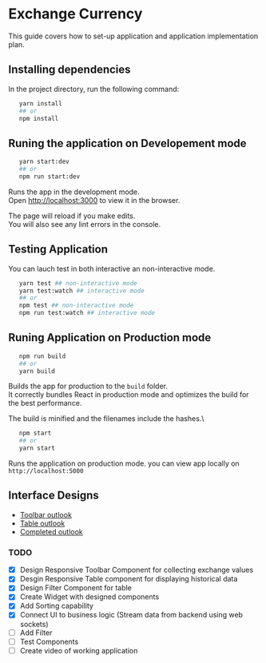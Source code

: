 # **Exchange Currency**

This guide covers how to set-up application and application implementation plan.

## **Installing dependencies**

In the project directory, run the following command:

```bash
   yarn install
   ## or
   npm install
```

## **Runing the application on Developement mode**

```bash
   yarn start:dev
   ## or
   npm run start:dev
```

Runs the app in the development mode.\
Open [http://localhost:3000](http://localhost:3000) to view it in the browser.

The page will reload if you make edits.\
You will also see any lint errors in the console.

## **Testing Application**

You can lauch test in both interactive an non-interactive mode.

```bash
   yarn test ## non-interactive mode
   yarn test:watch ## interactive mode
   ## or
   npm test ## non-interactive mode
   npm run test:watch ## interactive mode
```

## **Runing Application on Production mode**

```bash
   npm run build
   ## or
   yarn build
```

Builds the app for production to the `build` folder.\
It correctly bundles React in production mode and optimizes the build for the best performance.

The build is minified and the filenames include the hashes.\

```bash
   npm start
   ## or
   yarn start
```

Runs the application on production mode. you can view app locally on `http://localhost:5000`

## **Interface Designs**

- [Toolbar outlook](https://www.figma.com/file/YMRGT8t3GlxDMH8cN7BTw9/Technical-Assessment?node-id=24%3A1295)
- [Table outlook](https://www.figma.com/file/YMRGT8t3GlxDMH8cN7BTw9/Technical-Assessment?node-id=21%3A2715)
- [Completed outlook](https://www.figma.com/file/YMRGT8t3GlxDMH8cN7BTw9/Technical-Assessment?node-id=2%3A1161)

### **TODO**

- [x] Design Responsive Toolbar Component for collecting exchange values
- [x] Desgin Responsive Table component for displaying historical data
- [x] Design Filter Component for table
- [x] Create Widget with designed components
- [x] Add Sorting capability
- [x] Connect UI to business logic (Stream data from backend using web sockets)
- [ ] Add Filter
- [ ] Test Components
- [ ] Create video of working application
